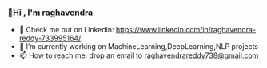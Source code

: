 ### 👋Hi , I'm raghavendra

<!--
**raghavendra17/raghavendra17** is a ✨ _special_ ✨ repository because its `README.md` (this file) appears on your GitHub profile.
👋 Hi, I’m @raghavendra
- 🔭 Check me out on Linkedin: https://www.linkedin.com/in/raghavendra-reddy-733995164/
- 🌱 I’m currently working on BigData,MachineLearning,DeepLearning,NLP projects
- 👯 I’m looking to collaborate on ...
- 🤔 I’m looking for help with ...
- 💬 Ask me about ...
- 📫 How to reach me: ...
- 😄 Pronouns: ...
- ⚡ Fun fact: ...![image](https://user-images.githubusercontent.com/34567290/206867868-8d3aacf2-047a-4a36-8524-6e6a6c6b2a3d.png)

Here are some ideas to get you started:
-->
- 🔭 Check me out on Linkedin: https://www.linkedin.com/in/raghavendra-reddy-733995164/
- 🌱 I’m currently working on MachineLearning,DeepLearning,NLP projects
- 📫 How to reach me: drop an email to raghavendrareddy738@gmail.com 

